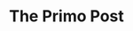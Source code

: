 ---
title: "The Primo Post"
description: "A free email once a week. These practical tips and insights will help you understand your audience, drive traffic to your website and ultimately grow your business."
icon: "mail"
eleventyExcludeFromCollections: false
excludeFromSitemap: true
---